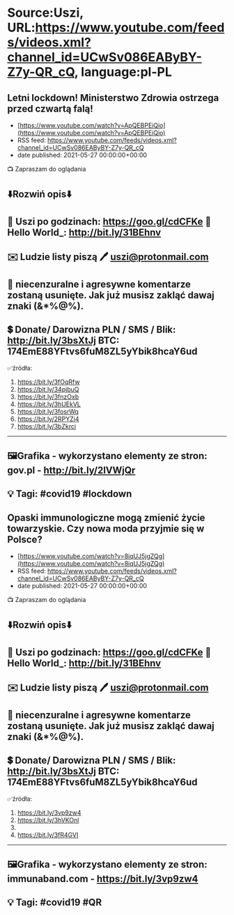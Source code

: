 # Source:Uszi, URL:https://www.youtube.com/feeds/videos.xml?channel_id=UCwSv086EAByBY-Z7y-QR_cQ, language:pl-PL

## Letni lockdown! Ministerstwo Zdrowia ostrzega przed czwartą falą!
 - [https://www.youtube.com/watch?v=ApQEBPEiQio](https://www.youtube.com/watch?v=ApQEBPEiQio)
 - RSS feed: https://www.youtube.com/feeds/videos.xml?channel_id=UCwSv086EAByBY-Z7y-QR_cQ
 - date published: 2021-05-27 00:00:00+00:00

📺 Zapraszam do oglądania

⬇️Rozwiń opis⬇️
------------------------------------------------------------
👀 Uszi po godzinach: https://goo.gl/cdCFKe
👀 Hello World_: http://bit.ly/31BEhnv
------------------------------------------------------------
✉️ Ludzie listy piszą 
🖊️ uszi@protonmail.com
------------------------------------------------------------
👺 niecenzuralne i agresywne komentarze zostaną usunięte.  Jak już musisz zakląć dawaj znaki (&*%@%).
------------------------------------------------------------
💲 Donate/ Darowizna
PLN / SMS / Blik: http://bit.ly/3bsXtJj
BTC: 174EmE88YFtvs6fuM8ZL5yYbik8hcaY6ud
-------------------------------------------------------------
✅źródła:
1. https://bit.ly/3fOqRfw
2. https://bit.ly/34pjbuQ
3. https://bit.ly/3fnzOxb
4. https://bit.ly/3hUEkVL
5. https://bit.ly/3fosrWq
6. https://bit.ly/2RPYZj4
7. https://bit.ly/3bZkrci
---------------------------------------------------------------
🖼Grafika - wykorzystano elementy ze stron: 
gov.pl - http://bit.ly/2lVWjQr
---------------------------------------------------------------
💡 Tagi: #covid19 #lockdown
--------------------------------------------------------------

## Opaski immunologiczne mogą zmienić życie towarzyskie. Czy nowa moda przyjmie się w Polsce?
 - [https://www.youtube.com/watch?v=8iqUJ5jgZQg](https://www.youtube.com/watch?v=8iqUJ5jgZQg)
 - RSS feed: https://www.youtube.com/feeds/videos.xml?channel_id=UCwSv086EAByBY-Z7y-QR_cQ
 - date published: 2021-05-27 00:00:00+00:00

📺 Zapraszam do oglądania

⬇️Rozwiń opis⬇️
------------------------------------------------------------
👀 Uszi po godzinach: https://goo.gl/cdCFKe
👀 Hello World_: http://bit.ly/31BEhnv
------------------------------------------------------------
✉️ Ludzie listy piszą 
🖊️ uszi@protonmail.com
------------------------------------------------------------
👺 niecenzuralne i agresywne komentarze zostaną usunięte.  Jak już musisz zakląć dawaj znaki (&*%@%).
------------------------------------------------------------
💲 Donate/ Darowizna
PLN / SMS / Blik: http://bit.ly/3bsXtJj
BTC: 174EmE88YFtvs6fuM8ZL5yYbik8hcaY6ud
-------------------------------------------------------------
✅źródła:
1. https://bit.ly/3vp9zw4
2. https://bit.ly/3hVKOnl
3. 
4. https://bit.ly/3fR4GVI
---------------------------------------------------------------
🖼Grafika - wykorzystano elementy ze stron: 
immunaband.com - https://bit.ly/3vp9zw4
---------------------------------------------------------------
💡 Tagi: #covid19 #QR
--------------------------------------------------------------

